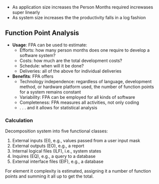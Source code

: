 - As application size increases the Person Months required increwases super linearly
- As system size increases the the productivity falls in a log fashion
## Function Point Analysis
- **Usage**: FPA can be used to estimate:
	- Efforts: how many person months does one require to develop a software system?
	- Costs: how much are the total development costs?
	- Schedule: when will it be done?
	- Deliveries: all of the above for individual deliveries
- **Benefits**: FPA offers
	- Technology independence: regardless of language, development method, or hardware platform used, the number of function points for a system remains constant
	- Variability: FPA can be employed for all kinds of software
	- Completeness: FPA measures all activities, not only coding
	- . . . and it allows for statistical analysis

### Calculation
Decomposition system into five functional classes:
1. External inputs (EI), e.g., values passed from a user input mask
2. External outputs (EO), e.g., a report
3. Internal logical files (ILF), i.e., system states
4. Inquires (EQ), e.g., a query to a database
5. External interface files (EIF), e.g., a database

For element it complexity is estimated, assigning it a number of function points and summing it all up to get the total.



